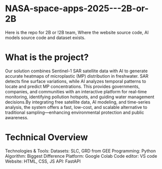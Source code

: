 # NASA-space-apps-2025---2B-or-2B

Here is the repo for 2B or !2B team, Where the website source code, AI models source code and dataset exists.

# What is the project?

Our solution combines Sentinel-1 SAR satellite data with AI to generate accurate heatmaps of microplastic (MP) distribution in freshwater. SAR detects fine surface variations, while AI analyzes temporal patterns to locate and predict MP concentrations. This provides governments, companies, and communities with an interactive platform for real-time monitoring, identifying pollution hotspots, and guiding water management decisions.By integrating free satellite data, AI modeling, and time-series analysis, the system offers a fast, low-cost, and scalable alternative to traditional sampling—enhancing environmental protection and public awareness.

# Technical Overview

Technologies & Tools: 
Datasets: SLC, GRD from GEE 
Programming: Python 
Algorithm: Biggest Difference
Platform: Google Colab 
Code editor: VS code 
Website: HTML, CSS, JS 
API: FastAPI 
